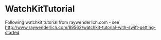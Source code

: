 # WatchKitTutorial
Following watchkit tutorial from raywenderlich.com - 
see http://www.raywenderlich.com/89562/watchkit-tutorial-with-swift-getting-started
